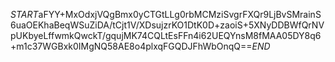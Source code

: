 $START$aFYY+MxOdxjVQgBmx0yCTGtLLg0rbMCMziSvgrFXQr9LjBvSMrainS6uaOEKhaBeqWSuZiDA/tCjt1V/XDsujzrKO1DtK0D+zaoiS+5XNyDDBWfQrNVpUKbyeLffwmkQwckT/gqujMK74CQLtEsFFn4i62UEQYnsM8fMAA05DY8q6+m1c37WGBxk0IMgNQ58AE8o4plxqFGQDJFhWbOnqQ==$END$